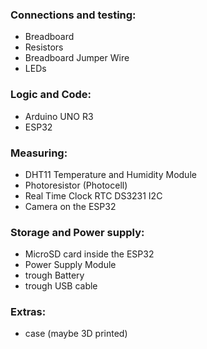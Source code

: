 

### Connections and testing:
- Breadboard
- Resistors
- Breadboard Jumper Wire
- LEDs



### Logic and Code:
- Arduino UNO R3
- ESP32


### Measuring:
- DHT11 Temperature and Humidity Module
- Photoresistor (Photocell)
- Real Time Clock RTC DS3231 I2C
- Camera on the ESP32


### Storage and Power supply:
- MicroSD card inside the ESP32
- Power Supply Module
- trough Battery
- trough USB cable 

### Extras:
- case (maybe 3D printed)